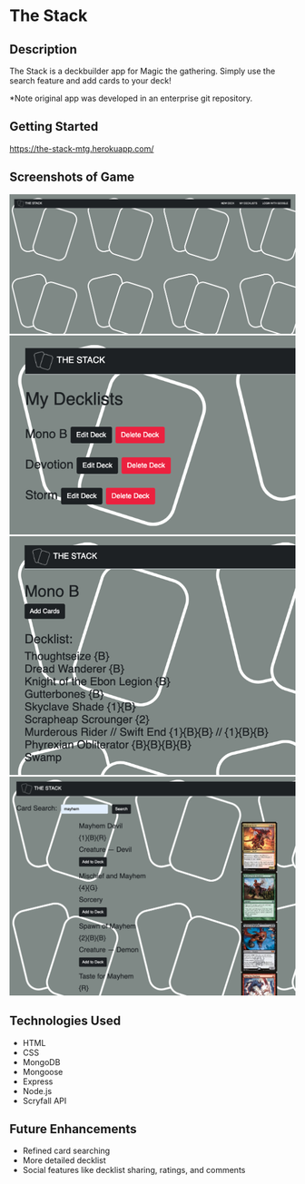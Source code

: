 # The Stack
## Description
The Stack is a deckbuilder app for Magic the gathering. Simply use the search feature and add cards to your deck!

*Note original app was developed in an enterprise git repository.

## Getting Started
https://the-stack-mtg.herokuapp.com/

## Screenshots of Game
![alt text](public/images/home.png "Home")
![alt text](public/images/my-decklists.png "My Decklists")
![alt text](public/images/deck-list.png "Deck List")
![alt text](public/images/search.png "Search")

## Technologies Used
* HTML
* CSS
* MongoDB
* Mongoose
* Express
* Node.js
* Scryfall API

## Future Enhancements
* Refined card searching
* More detailed decklist
* Social features like decklist sharing, ratings, and comments
